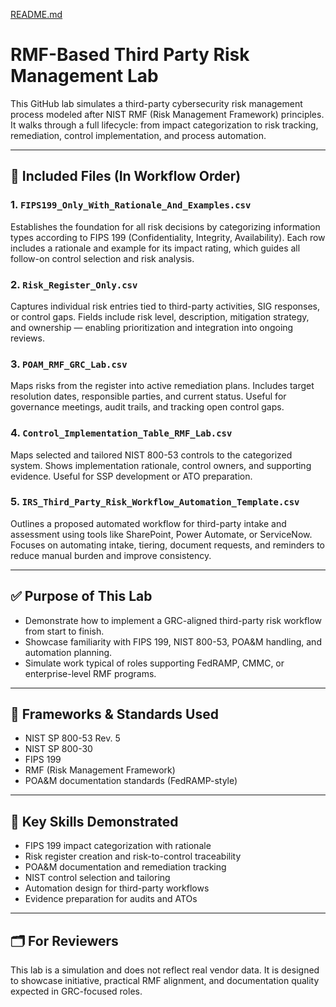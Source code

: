 [README.md](https://github.com/user-attachments/files/20725948/README.md)

# RMF-Based Third Party Risk Management Lab

This GitHub lab simulates a third-party cybersecurity risk management process modeled after NIST RMF (Risk Management Framework) principles. It walks through a full lifecycle: from impact categorization to risk tracking, remediation, control implementation, and process automation.

---

## 📁 Included Files (In Workflow Order)

### 1. `FIPS199_Only_With_Rationale_And_Examples.csv`
Establishes the foundation for all risk decisions by categorizing information types according to FIPS 199 (Confidentiality, Integrity, Availability). Each row includes a rationale and example for its impact rating, which guides all follow-on control selection and risk analysis.

### 2. `Risk_Register_Only.csv`
Captures individual risk entries tied to third-party activities, SIG responses, or control gaps. Fields include risk level, description, mitigation strategy, and ownership — enabling prioritization and integration into ongoing reviews.

### 3. `POAM_RMF_GRC_Lab.csv`
Maps risks from the register into active remediation plans. Includes target resolution dates, responsible parties, and current status. Useful for governance meetings, audit trails, and tracking open control gaps.

### 4. `Control_Implementation_Table_RMF_Lab.csv`
Maps selected and tailored NIST 800-53 controls to the categorized system. Shows implementation rationale, control owners, and supporting evidence. Useful for SSP development or ATO preparation.

### 5. `IRS_Third_Party_Risk_Workflow_Automation_Template.csv`
Outlines a proposed automated workflow for third-party intake and assessment using tools like SharePoint, Power Automate, or ServiceNow. Focuses on automating intake, tiering, document requests, and reminders to reduce manual burden and improve consistency.

---

## ✅ Purpose of This Lab

- Demonstrate how to implement a GRC-aligned third-party risk workflow from start to finish.
- Showcase familiarity with FIPS 199, NIST 800-53, POA&M handling, and automation planning.
- Simulate work typical of roles supporting FedRAMP, CMMC, or enterprise-level RMF programs.

---

## 📌 Frameworks & Standards Used

- NIST SP 800-53 Rev. 5
- NIST SP 800-30
- FIPS 199
- RMF (Risk Management Framework)
- POA&M documentation standards (FedRAMP-style)

---

## 🧠 Key Skills Demonstrated

- FIPS 199 impact categorization with rationale
- Risk register creation and risk-to-control traceability
- POA&M documentation and remediation tracking
- NIST control selection and tailoring
- Automation design for third-party workflows
- Evidence preparation for audits and ATOs

---

## 🗂️ For Reviewers

This lab is a simulation and does not reflect real vendor data. It is designed to showcase initiative, practical RMF alignment, and documentation quality expected in GRC-focused roles.

